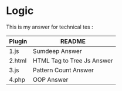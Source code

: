 # Logic

This is my answer for technical tes :
 
| Plugin | README |
| ------ | ------ |
| 1.js | Sumdeep Answer |
| 2.html | HTML Tag to Tree Js Answer |
| 3.js | Pattern Count Answer |
| 4.php | OOP Answer |
